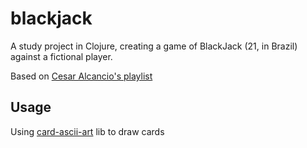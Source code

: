 # blackjack

A study project in Clojure, creating a game of BlackJack (21, in Brazil) against a fictional player.

Based on [Cesar Alcancio's playlist](https://www.youtube.com/playlist?list=PLcjDvROHY58MlqcAU7d0fYhAJQ-p-dMp6)

## Usage

Using [card-ascii-art](https://github.com/cesaralcancio/card-ascii-art) lib to draw cards 
